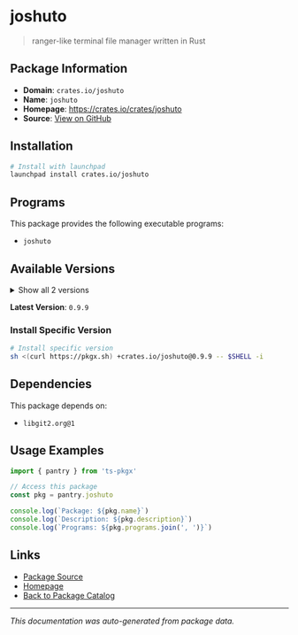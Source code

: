 # joshuto

> ranger-like terminal file manager written in Rust

## Package Information

- **Domain**: `crates.io/joshuto`
- **Name**: `joshuto`
- **Homepage**: https://crates.io/crates/joshuto
- **Source**: [View on GitHub](https://github.com/pkgxdev/pantry/tree/main/projects/crates.io/joshuto/package.yml)

## Installation

```bash
# Install with launchpad
launchpad install crates.io/joshuto
```

## Programs

This package provides the following executable programs:

- `joshuto`

## Available Versions

<details>
<summary>Show all 2 versions</summary>

- `0.9.9`, `0.9.8`

</details>

**Latest Version**: `0.9.9`

### Install Specific Version

```bash
# Install specific version
sh <(curl https://pkgx.sh) +crates.io/joshuto@0.9.9 -- $SHELL -i
```

## Dependencies

This package depends on:

- `libgit2.org@1`

## Usage Examples

```typescript
import { pantry } from 'ts-pkgx'

// Access this package
const pkg = pantry.joshuto

console.log(`Package: ${pkg.name}`)
console.log(`Description: ${pkg.description}`)
console.log(`Programs: ${pkg.programs.join(', ')}`)
```

## Links

- [Package Source](https://github.com/pkgxdev/pantry/tree/main/projects/crates.io/joshuto/package.yml)
- [Homepage](https://crates.io/crates/joshuto)
- [Back to Package Catalog](../../../package-catalog.md)

---

*This documentation was auto-generated from package data.*
